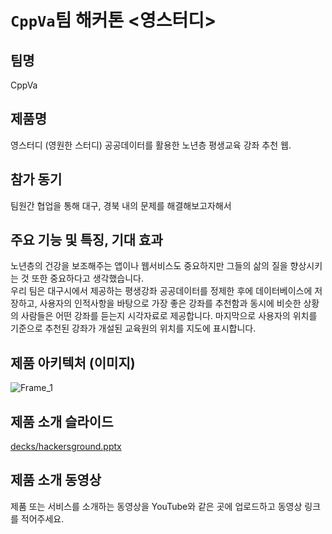 # `CppVa`팀 해커톤 <영스터디>

## 팀명

CppVa
## 제품명
영스터디 (영원한 스터디)
공공데이터를 활용한 노년층 평생교육 강좌 추천 웹.

## 참가 동기

팀원간 협업을 통해 대구, 경북 내의 문제를 해결해보고자해서

## 주요 기능 및 특징, 기대 효과

노년층의 건강을 보조해주는 앱이나 웹서비스도 중요하지만 그들의 삶의 질을 향상시키는 것 또한 중요하다고 생각했습니다.    
우리 팀은 대구시에서 제공하는 평생강좌 공공데이터를 정제한 후에 데이터베이스에 저장하고, 사용자의 인적사항을 바탕으로 가장 좋은 강좌를 추천함과 동시에 
비슷한 상황의 사람들은 어떤 강좌를 듣는지 시각자료로 제공합니다. 마지막으로 사용자의 위치를 기준으로 추천된 강좌가 개설된 교육원의 위치를 지도에 표시합니다.  

## 제품 아키텍처 (이미지)
![Frame_1](https://github.com/hackersground-kr/Team-CppVa/assets/74394824/6f5092dd-015e-49bb-a2ce-9ca69e8a3205)

## 제품 소개 슬라이드

[decks/hackersground.pptx](https://github.com/hackersground-kr/cppva/blob/c8c443538b1b41b2f038d9561f33aa86dcb52f23/decks/hackersground.pptx)


## 제품 소개 동영상

제품 또는 서비스를 소개하는 동영상을 YouTube와 같은 곳에 업로드하고 동영상 링크를 적어주세요.
